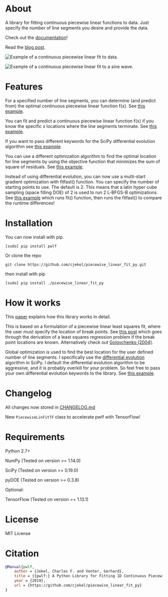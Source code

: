 # About
A library for fitting continuous piecewise linear functions to data. Just specify the number of line segments you desire and provide the data.

Check out the [documentation](https://jekel.me/piecewise_linear_fit_py)!

Read the [blog post](http://jekel.me/2017/Fit-a-piecewise-linear-function-to-data/).

![Example of a continuous piecewise linear fit to data.](https://raw.githubusercontent.com/cjekel/piecewise_linear_fit_py/master/examples/examplePiecewiseFit.png)

![Example of a continuous piecewise linear fit to a sine wave.](https://raw.githubusercontent.com/cjekel/piecewise_linear_fit_py/master/examples/sinWaveFit.png)

# Features
For a specified number of line segments, you can determine (and predict from) the optimal continuous piecewise linear function f(x). See [this example](https://github.com/cjekel/piecewise_linear_fit_py/blob/master/examples/fitForSpecifiedNumberOfLineSegments.py).

You can fit and predict a continuous piecewise linear function f(x) if you know the specific x locations where the line segments terminate. See [this example](https://github.com/cjekel/piecewise_linear_fit_py/blob/master/examples/fitWithKnownLineSegmentLocations.py).

If you want to pass different keywords for the SciPy differential evolution algorithm see [this example](https://github.com/cjekel/piecewise_linear_fit_py/blob/master/examples/fitForSpecifiedNumberOfLineSegments_passDiffEvoKeywords.py).

You can use a different optimization algorithm to find the optimal location for line segments by using the objective function that minimizes the sum of square of residuals. See [this example](https://github.com/cjekel/piecewise_linear_fit_py/blob/master/examples/useCustomOptimizationRoutine.py).

Instead of using differential evolution, you can now use a multi-start gradient optimization with fitfast() function. You can specify the number of starting points to use. The default is 2. This means that a latin hyper cube sampling (space filling DOE) of 2 is used to run 2 L-BFGS-B optimizations. See [this example](https://github.com/cjekel/piecewise_linear_fit_py/blob/master/examples/sineWave_time_compare.py) which runs fit() function, then runs the fitfast() to compare the runtime differences!

# Installation

You can now install with pip.
```
[sudo] pip install pwlf
```

Or clone the repo
```
git clone https://github.com/cjekel/piecewise_linear_fit_py.git
```

then install with pip
```
[sudo] pip install ./piecewise_linear_fit_py
```

# How it works
This [paper](https://github.com/cjekel/piecewise_linear_fit_py/raw/master/paper/pwlf_Jekel_Venter_v2.pdf) explains how this library works in detail.

This is based on a formulation of a piecewise linear least squares fit, where the user must specify the location of break points. See [this post](http://jekel.me/2018/Continous-piecewise-linear-regression/) which goes through the derivation of a least squares regression problem if the break point locations are known. Alternatively check out [Golovchenko (2004)](http://golovchenko.org/docs/ContinuousPiecewiseLinearFit.pdf).

Global optimization is used to find the best location for the user defined number of line segments. I specifically use the [differential evolution](https://docs.scipy.org/doc/scipy-0.17.0/reference/generated/scipy.optimize.differential_evolution.html) algorithm in SciPy. I default the differential evolution algorithm to be aggressive, and it is probably overkill for your problem. So feel free to pass your own differential evolution keywords to the library. See [this example](https://github.com/cjekel/piecewise_linear_fit_py/blob/master/examples/fitForSpecifiedNumberOfLineSegments_passDiffEvoKeywords.py).

# Changelog
All changes now stored in [CHANGELOG.md](https://github.com/cjekel/piecewise_linear_fit_py/blob/master/CHANGELOG.md)

New ```PiecewiseLinFitTF``` class to accelerate pwlf with TensorFlow!

# Requirements
Python 2.7+

NumPy (Tested on version >= 1.14.0)

SciPy (Tested on version >= 0.19.0)

pyDOE (Tested on version >= 0.3.8)

Optional:

TensorFlow (Tested on version == 1.13.1)

# License
MIT License

# Citation

```bibtex
@Manual{pwlf,
	author = {Jekel, Charles F. and Venter, Gerhard},
	title = {{pwlf:} A Python Library for Fitting 1D Continuous Piecewise Linear Functions},
	year = {2019},
	url = {https://github.com/cjekel/piecewise_linear_fit_py}
}
```
